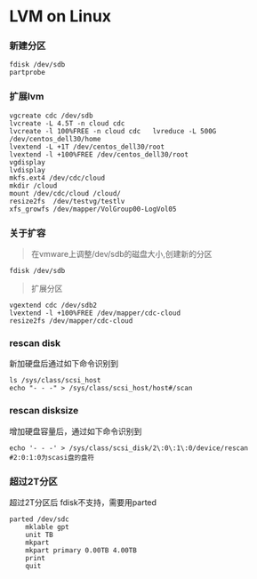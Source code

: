 LVM on Linux
====

### 新建分区

```
fdisk /dev/sdb
partprobe
```
### 扩展lvm
```
vgcreate cdc /dev/sdb
lvcreate -L 4.5T -n cloud cdc
lvcreate -l 100%FREE -n cloud cdc	lvreduce -L 500G /dev/centos_dell30/home
lvextend -L +1T /dev/centos_dell30/root
lvextend -l +100%FREE /dev/centos_dell30/root
vgdisplay 
lvdisplay 
mkfs.ext4 /dev/cdc/cloud 
mkdir /cloud
mount /dev/cdc/cloud /cloud/
resize2fs  /dev/testvg/testlv
xfs_growfs /dev/mapper/VolGroup00-LogVol05
```
### 关于扩容
> 在vmware上调整/dev/sdb的磁盘大小,创建新的分区

```
fdisk /dev/sdb
```
> 扩展分区

```
vgextend cdc /dev/sdb2
lvextend -l +100%FREE /dev/mapper/cdc-cloud
resize2fs /dev/mapper/cdc-cloud
```
### rescan disk
新加硬盘后通过如下命令识别到
```
ls /sys/class/scsi_host
echo "- - -" > /sys/class/scsi_host/host#/scan
```
### rescan disksize
增加硬盘容量后，通过如下命令识别到
```
echo '- - -' > /sys/class/scsi_disk/2\:0\:1\:0/device/rescan
#2:0:1:0为scasi盘的盘符
```
### 超过2T分区
超过2T分区后 fdisk不支持，需要用parted
```
parted /dev/sdc
	mklable gpt
	unit TB
	mkpart
	mkpart primary 0.00TB 4.00TB
	print
	quit
```